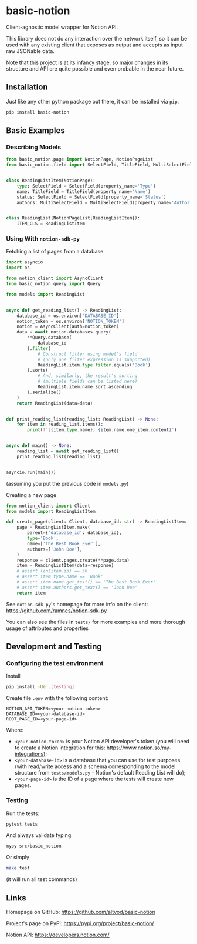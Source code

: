 # basic-notion
Client-agnostic model wrapper for Notion API.

This library does not do any interaction over the network itself,
so it can be used with any existing client that exposes as output
and accepts as input raw JSONable data.

Note that this project is at its infancy stage, so major changes
in its structure and API are quite possible and even probable
in the near future.

## Installation

Just like any other python package out there, it can be installed via `pip`:

```bash
pip install basic-notion
```

## Basic Examples

### Describing Models
```python
from basic_notion.page import NotionPage, NotionPageList
from basic_notion.field import SelectField, TitleField, MultiSelectField


class ReadingListItem(NotionPage):
    type: SelectField = SelectField(property_name='Type')
    name: TitleField = TitleField(property_name='Name')
    status: SelectField = SelectField(property_name='Status')
    authors: MultiSelectField = MultiSelectField(property_name='Author')


class ReadingList(NotionPageList[ReadingListItem]):
    ITEM_CLS = ReadingListItem
```

### Using With `notion-sdk-py`

Fetching a list of pages from a database

```python
import asyncio
import os

from notion_client import AsyncClient
from basic_notion.query import Query

from models import ReadingList


async def get_reading_list() -> ReadingList:
    database_id = os.environ['DATABASE_ID']
    notion_token = os.environ['NOTION_TOKEN']
    notion = AsyncClient(auth=notion_token)
    data = await notion.databases.query(
        **Query.database(
            database_id
        ).filter(
            # Construct filter using model's field
            # (only one filter expression is supported)
            ReadingList.item.type.filter.equals('Book')
        ).sorts(
            # And, similarly, the result's sorting
            # (multiple fields can be listed here)
            ReadingList.item.name.sort.ascending
        ).serialize()
    )
    return ReadingList(data=data)


def print_reading_list(reading_list: ReadingList) -> None:
    for item in reading_list.items():
        print(f'[{item.type.name}] {item.name.one_item.content}')


async def main() -> None:
    reading_list = await get_reading_list()
    print_reading_list(reading_list)


asyncio.run(main())
```
(assuming you put the previous code in `models.py`)

Creating a new page

```python
from notion_client import Client
from models import ReadingListItem

def create_page(client: Client, database_id: str) -> ReadingListItem:
    page = ReadingListItem.make(
        parent={'database_id': database_id},
        type='Book',
        name=['The Best Book Ever'],
        authors=['John Doe'],
    )
    response = client.pages.create(**page.data)
    item = ReadingListItem(data=response)
    # assert len(item.id) == 36
    # assert item.type.name == 'Book'
    # assert item.name.get_text() == 'The Best Book Ever'
    # assert item.authors.get_text() == 'John Doe'
    return item
```

See `notion-sdk-py`'s homepage for more info on the client: https://github.com/ramnes/notion-sdk-py

You can also see the files in `tests/` for more examples
and more thorough usage of attributes and properties

## Development and Testing

### Configuring the test environment

Install

```bash
pip install -Ue .[testing]
```

Create file `.env` with the following content:

```
NOTION_API_TOKEN=<your-notion-token>
DATABASE_ID=<your-database-id>
ROOT_PAGE_ID=<your-page-id>
```

Where:
- `<your-notion-token>` is your Notion API developer's token
  (you will need to create a Notion integration for this: https://www.notion.so/my-integrations);
- `<your-database-id>` is a database that you can use for test purposes
  (with read/write access and a schema corresponding to the model structure
  from `tests/models.py` - Notion's default Reading List will do);
- `<your-page-id>` is the ID of a page where the tests will create new pages.

### Testing

Run the tests:

```bash
pytest tests
```

And always validate typing:

```bash
mypy src/basic_notion
```

Or simply

```bash
make test
```

(it will run all test commands)

## Links

Homepage on GitHub: https://github.com/altvod/basic-notion

Project's page on PyPi: https://pypi.org/project/basic-notion/

Notion API: https://developers.notion.com/
